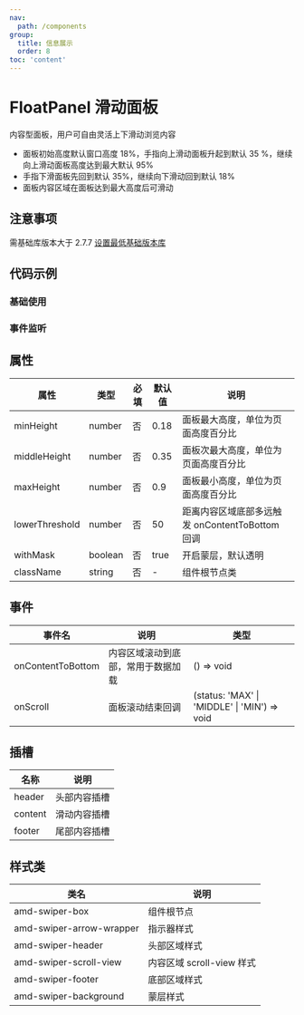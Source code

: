 ```yaml
---
nav:
  path: /components
group:
  title: 信息展示
  order: 8
toc: 'content'
---
```


# FloatPanel 滑动面板
内容型面板，用户可自由灵活上下滑动浏览内容
- 面板初始高度默认窗口高度 18%，手指向上滑动面板升起到默认 35 %，继续向上滑动面板高度达到最大默认 95%
- 手指下滑面板先回到默认 35%，继续向下滑动回到默认 18%
- 面板内容区域在面板达到最大高度后可滑动

## 注意事项
需基础库版本大于 2.7.7 [设置最低基础版本库](https://opendocs.alipay.com/mini/framework/lib)

## 代码示例
### 基础使用

<code src='pages/FloatPanel/index'></code>

### 事件监听
<code src='pages/FloatPanelEvent/index'></code>


## 属性
| 属性 | 类型 | 必填 | 默认值 | 说明 |
| -----|-----|-----|-----|----- |
| minHeight | number | 否 | 0.18 | 面板最大高度，单位为页面高度百分比
| middleHeight | number | 否 | 0.35 | 面板次最大高度，单位为页面高度百分比 |
| maxHeight | number | 否 | 0.9 | 面板最小高度，单位为页面高度百分比 |
| lowerThreshold | number | 否 | 50 | 距离内容区域底部多远触发 onContentToBottom 回调 |
| withMask | boolean | 否 | true | 开启蒙层，默认透明
| className | string | 否 | - | 组件根节点类 |

## 事件
| 事件名 | 说明 | 类型 |
| -----|-----|-----|
| onContentToBottom | 内容区域滚动到底部，常用于数据加载 | () => void |
| onScroll | 面板滚动结束回调 | (status: 'MAX' \| 'MIDDLE' \| 'MIN') => void |

## 插槽

| 名称 | 说明 |
| ----|----|
| header | 头部内容插槽 |
| content | 滑动内容插槽 |
| footer | 尾部内容插槽 |

## 样式类
| 类名                       | 说明             |
| -------------------------- | ---------------- |
| amd-swiper-box               | 组件根节点         |
| amd-swiper-arrow-wrapper     | 指示器样式  |
| amd-swiper-header | 头部区域样式   |
| amd-swiper-scroll-view | 内容区域 scroll-view 样式   |
| amd-swiper-footer  | 底部区域样式 |
| amd-swiper-background | 蒙层样式 |